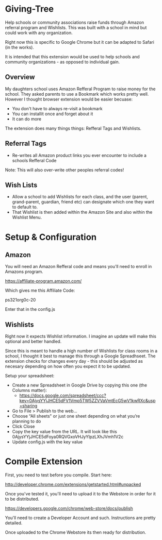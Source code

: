 Giving-Tree
===========

Help schools or community associations raise funds through Amazon referral program and Wishlists. This was built with a school in mind but could work with any organization.

Right now this is specific to Google Chrome but it can be adapted to Safari (in the works).

It is intended that this extension would be used to help schools and community organizations - as opposed to individual gain.

Overview
--------

My daughters school uses Amazon Refferal Program to raise money for the school. They asked parents to use a Bookmark which works pretty well. However I thought browser extension would be easier becuase:

- You don't have to always re-visit a bookmark
- You can installit once and forget about it
- It can do more

The extension does many things things: Refferal Tags and Wishlists.

Referral Tags
-------------

- Re-writes all Amazon product links you ever encounter to include a schools Refferal Code

Note: This will also over-write other peoples referral codes!

Wish Lists
-----------

- Allow a school to add Wishlists for each class, and the user (parent, grand-parent, guardian, friend etc) can designate which one they want to default to.
- That Wishlist is then added within the Amazon Site and also within the Wishlist Menu.

Setup & Configuration
=====================

Amazon
------

You will need an Amazon Refferal code and means you'll need to enroll in Amazons program.

https://affiliate-program.amazon.com/

Which gives me this Affiliate Code:

  ps321org0c-20

Enter that in the config.js

Wishlists
---------

Right now it expects Wishlist information. I imagine an update will make this optional and better handled.

Since this is meant to handle a high number of Wishlists for class rooms in a school, I thought it best to manage this through a Google Spreadhseet. The extension checks for changes every day - this should be adjusted as necesary depending on how often you expect it to be updated.

Setup your spreadsheet:

- Create a new Spreadsheet in Google Drive by copying this one (the Columns matter):
  - https://docs.google.com/spreadsheet/ccc?key=0AjysYYjJHCE5dFV1Vmp5TW5ZZVVaVmtEcG5wV1kwRXc&usp=sharing
- Go to File > Publish to the web…
- Choose “All sheets" or just one sheet depending on what you’re planning to do
- Click Close
- Copy the key value from the URL. It will look like this 0AjysYYjJHCE5dFoya0RQVGxoVHJyYlpzLXhJVmh1V2c
- Update config.js with the key value

Compile Extension
=================

First, you need to test before you compile. Start here:

  http://developer.chrome.com/extensions/getstarted.html#unpacked

Once you've tested it, you'll need to upload it to the Webstore in order for it to be distributed.

  https://developers.google.com/chrome/web-store/docs/publish

You'll need to create a Developer Account and such. Instructions are pretty detailed.

Once uploaded to the Chrome Webstore its then ready for distribution.


  





